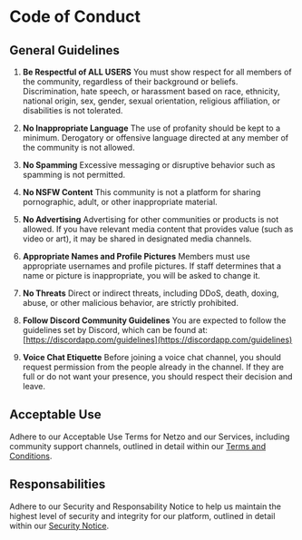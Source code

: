 # Code of Conduct

## General Guidelines

1. **Be Respectful of ALL USERS**
You must show respect for all members of the community, regardless of their background or beliefs. Discrimination, hate speech, or harassment based on race, ethnicity, national origin, sex, gender, sexual orientation, religious affiliation, or disabilities is not tolerated.

2. **No Inappropriate Language**
The use of profanity should be kept to a minimum. Derogatory or offensive language directed at any member of the community is not allowed.

3. **No Spamming**
Excessive messaging or disruptive behavior such as spamming is not permitted.

4. **No NSFW Content**
This community is not a platform for sharing pornographic, adult, or other inappropriate material.

5. **No Advertising**
Advertising for other communities or products is not allowed. If you have relevant media content that provides value (such as video or art), it may be shared in designated media channels.

6. **Appropriate Names and Profile Pictures**
Members must use appropriate usernames and profile pictures. If staff determines that a name or picture is inappropriate, you will be asked to change it.

7. **No Threats**
Direct or indirect threats, including DDoS, death, doxing, abuse, or other malicious behavior, are strictly prohibited.

8. **Follow Discord Community Guidelines**
You are expected to follow the guidelines set by Discord, which can be found at: [https://discordapp.com/guidelines](https://discordapp.com/guidelines)

9. **Voice Chat Etiquette**
Before joining a voice chat channel, you should request permission from the people already in the channel. If they are full or do not want your presence, you should respect their decision and leave.

## Acceptable Use

Adhere to our Acceptable Use Terms for Netzo and our Services, including community support channels, outlined in detail within our [Terms and Conditions](https://netzo.io/legal/terms-and-conditions#_7-conditions-of-acceptable-use-and-obligations).

## Responsabilities

Adhere to our Security and Responsability Notice to help us maintain the highest level of security and integrity for our platform, outlined in detail within our [Security Notice](https://netzo.io/docs/legal/security-notice).
